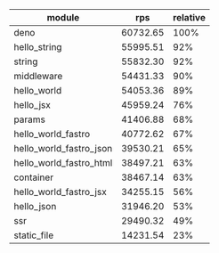
| module                  | rps      | relative |
| ----------------------- | -------- | -------- |
| deno                    | 60732.65 | 100%     |
| hello_string            | 55995.51 | 92%      |
| string                  | 55832.30 | 92%      |
| middleware              | 54431.33 | 90%      |
| hello_world             | 54053.36 | 89%      |
| hello_jsx               | 45959.24 | 76%      |
| params                  | 41406.88 | 68%      |
| hello_world_fastro      | 40772.62 | 67%      |
| hello_world_fastro_json | 39530.21 | 65%      |
| hello_world_fastro_html | 38497.21 | 63%      |
| container               | 38467.14 | 63%      |
| hello_world_fastro_jsx  | 34255.15 | 56%      |
| hello_json              | 31946.20 | 53%      |
| ssr                     | 29490.32 | 49%      |
| static_file             | 14231.54 | 23%      |